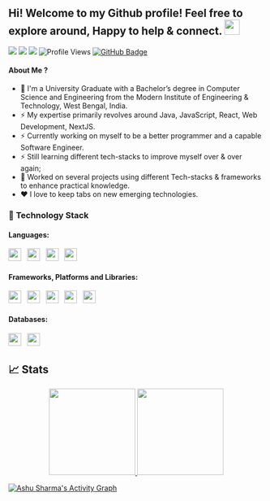 ## Hi! Welcome to my Github profile! Feel free to explore around, Happy to help & connect. <img src="https://raw.githubusercontent.com/aemmadi/aemmadi/master/wave.gif" width="30px" height="30px">

<a href="https://www.linkedin.com/in/ashu-sharma-9856631b2/"><img src="https://img.shields.io/badge/linkedin-%230077B5.svg?style=for-the-badge&logo=linkedin&logoColor=white"></a>
<a href="mailto:ashu26748sharma@gmail.com"><img src="https://img.shields.io/badge/Gmail-D14836?style=for-the-badge&logo=gmail&logoColor=white"></a>
<a href="https://drive.google.com/file/d/1qpzIGAA3CCQzZrePVPmYxEjBpSxb3DO-/view" target="blank"><img src="https://img.shields.io/badge/Resume-%23000000.svg?style=for-the-badge&logo=firefox&logoColor=#FF7139"/></a>
![Profile Views](https://komarev.com/ghpvc/?username=ashusharma890&style=flat-square)
<a href="https://github.com/raul1258?tab=followers"><img src="https://img.shields.io/github/followers/raul125?label=Followers&style=social" alt="GitHub Badge"></a>

#### About Me ?

- 🏫 I'm a University Graduate with a Bachelor’s degree in Computer Science and Engineering from the Modern Institute of Engineering & Technology, West Bengal, India.
- ⚡️ My expertise primarily revolves around Java, JavaScript, React, Web Development, NextJS.
- ⚡️ Currently working on myself to be a better programmer and a capable Software Engineer.
- ⚡️ Still learning different tech-stacks to improve myself over & over again;
- 🔭 Worked on several projects using different Tech-stacks & frameworks to enhance practical knowledge.
- ♥️ I love to keep tabs on new emerging technologies.

### 🔭 **Technology Stack**

#### **Languages**:

<img height=25 src="https://img.shields.io/badge/java-%23007ACC.svg?style=for-the-badge&logo=&logoColjavaor=white">&nbsp;&nbsp;
<img height=25 src="https://img.shields.io/badge/javascript-%23323330.svg?style=for-the-badge&logo=javascript&logoColor=%23F7DF1E">&nbsp;&nbsp;
<img height=25 src="https://img.shields.io/badge/css3-%231572B6.svg?style=for-the-badge&logo=css3&logoColor=white">&nbsp;&nbsp;
<img height=25 src="https://img.shields.io/badge/html5-%23E34F26.svg?style=for-the-badge&logo=html5&logoColor=white">&nbsp;&nbsp;


#### **Frameworks, Platforms and Libraries**:

<img height=25 src="https://img.shields.io/badge/node.js-6DA55F?style=for-the-badge&logo=node.js&logoColor=white">&nbsp;&nbsp;
<img height=25 src="https://img.shields.io/badge/react-%2320232a.svg?style=for-the-badge&logo=react&logoColor=%2361DAFB">&nbsp;&nbsp;
<img height=25 src="https://img.shields.io/badge/next.js-%23E0234E.svg?style=for-the-badge&logo=next.js&logoColor=white">&nbsp;&nbsp;
<img height=25 src="https://img.shields.io/badge/bootstrap-%23404d59.svg?style=for-the-badge&logo=bootstrap&logoColor=%2361DAFB">&nbsp;&nbsp;
<img height=25 src="https://img.shields.io/badge/tailwindcss-%23404d59.svg?style=for-the-badge&logo=tailwindcss&logoColor=%2361DAFB">&nbsp;&nbsp;

#### **Databases**:

<img height=25 src="https://img.shields.io/badge/MongoDB-%234ea94b.svg?style=for-the-badge&logo=mongodb&logoColor=white">&nbsp;&nbsp;
<img height=25 src="https://img.shields.io/badge/mysql-%23316192.svg?style=for-the-badge&logo=mysql&logoColor=white">&nbsp;&nbsp;


## 📈 Stats
<p align="center">
<a href="https://github.com/ashusharma890">
  <img height="170em" src="https://github-readme-stats-eight-theta.vercel.app/api?username=ashusharma890&show_icons=true&theme=algolia&include_all_commits=true&count_private=true"/>
  <img height="170em" src="https://github-readme-stats-eight-theta.vercel.app/api/top-langs/?username=ashusharma890&layout=compact&langs_count=8&theme=algolia"/>
</a>
</p>

<a href="https://github.com/ashusharma890/github-readme-activity-graph"><img alt="Ashu Sharma's Activity Graph" src="https://activity-graph.herokuapp.com/graph?username=ashusharma890&bg_color=0D1117&color=5BCDEC&line=5BCDEC&point=FFFFFF&hide_border=true" /></a>







